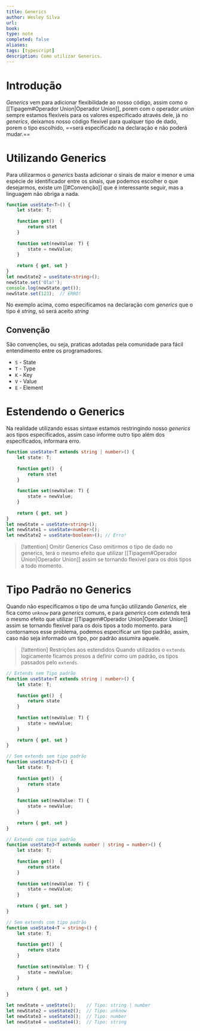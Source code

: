 ```yaml
---
title: Generics
author: Wesley Silva
url:
book:
type: note
completed: false
aliases:
tags: [typescript]
description: Como utilizar Generics.
---
```

# Introdução
_Generics_ vem para adicionar flexibilidade ao nosso código, assim como o [[Tipagem#Operador Union|Operador Union]], porem com o operador _union_ sempre estamos flexíveis para os valores especificado através dele, já no _generics_, deixamos nosso código flexível para qualquer tipo de dado, porem o tipo escolhido, ==será especificado na declaração e não poderá mudar.==

# Utilizando Generics
Para utilizarmos o _generics_ basta adicionar o sinais de maior e menor e uma espécie de identificador entre os sinais, que podemos escolher o que desejarmos, existe um [[#Convenção]] que é interessante seguir, mas a linguagem não obriga a nada.

```typescript
function useState<T>() {
	let state: T;
	
	function get()  {
		return stet
	}
	
	function set(newValue: T) {
		state = newValue;
	}
	
	return { get, set }
}
let newState2 = useState<string>();
newState.set('Ola!');
console.log(newState.get());
newState.set(123);  // ERRO!
```

No exemplo acima, como especificamos na declaração com _generics_ que o tipo é _string_, só será aceito _string_

## Convenção
São convenções, ou seja, praticas adotadas pela comunidade para fácil entendimento entre os programadores.
- `S` - State
- `T` - Type
- `K` - Key
- `V` - Value
- `E` - Element

# Estendendo o Generics
Na realidade utilizando essas sintaxe estamos restringindo nosso _generics_ aos tipos especificados, assim caso informe outro tipo além dos especificados, informara erro.

```typescript
function useState<T extends string | number>() {
	let state: T;
	
	function get()  {
		return stet
	}
	
	function set(newValue: T) {
		state = newValue;
	}
	
	return { get, set }
}
let newState = useState<string>();
let newState1 = useState<number>();
let newState2 = useState<boolean>(); // Erro!
```

>[!attention] Omitir Generics
>Caso omitirmos o tipo de dado no generics, terá o mesmo efeito que utilizar [[Tipagem#Operador Union|Operador Union]] assim se tornando flexível para os dois tipos a todo momento.

# Tipo Padrão no Generics
Quando não especificamos o tipo de uma função utilizando _Generics_, ele fica como `unknow` para _generics_ comuns, e para _generics_ com _extends_ terá o mesmo efeito que utilizar [[Tipagem#Operador Union|Operador Union]] assim se tornando flexível para os dois tipos a todo momento. para contornamos esse problema, podemos especificar um tipo padrão, assim, caso não seja informado um tipo, por padrão assumira aquele.

>[!attention] Restrições aos estendidos
>Quando utilizados o `extends` logicamente ficamos presos a definir como um padrão, os tipos passados pelo `extends`.

```typescript
// Extends sem Tipo padrão
function useState<T extends string | number>() {
	let state: T;
	
	function get()  {
		return state
	}
	
	function set(newValue: T) {
		state = newValue;
	}
	
	return { get, set }
}

// Sem extends sem tipo padrão
function useState2<T>() {
	let state: T;
	
	function get()  {
		return state
	}
	
	function set(newValue: T) {
		state = newValue;
	}
	
	return { get, set }
} 

// Extends com tipo padrão
function useState3<T extends number | string = number>() {
	let state: T;
	
	function get()  {
		return state
	}
	
	function set(newValue: T) {
		state = newValue;
	}
	
	return { get, set }
}

// Sem extends com tipo padrão
function useState4<T = string>() {
	let state: T;
	
	function get()  {
		return state
	}
	
	function set(newValue: T) {
		state = newValue;
	}
	
	return { get, set }
} 

let newState = useState();    // Tipo: string | number
let newState2 = useState2();  // Tipo: unknow
let newState3 = useState3();  // Tipo: number
let newState4 = useState4();  // Tipo: string
```